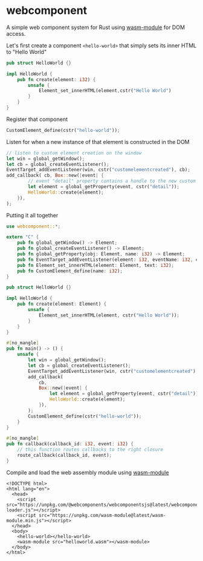 # webcomponent
A simple web component system for Rust using [wasm-module](https://github.com/richardanaya/wasm-module) for DOM access.

Let's first create a component `<hello-world>` that simply sets its inner HTML to "Hello World"

```rust
pub struct HelloWorld {}

impl HelloWorld {
    pub fn create(element: i32) {
        unsafe {
            Element_set_innerHTML(element,cstr("Hello World")
        }
    }
}
```

Register that component

```rust
CustomElement_define(cstr("hello-world"));
```

Listen for when a new instance of that element is constructed in the DOM

```rust
// listen to custom element creation on the window
let win = global_getWindow();
let cb = global_createEventListener();
EventTarget_addEventListener(win, cstr("customelementcreated"), cb);
add_callback( cb, Box::new(|event| {
        // event "detail" property contains a handle to the new custom element
        let element = global_getProperty(event, cstr("detail"));
        HelloWorld::create(element);
    }),
);
```

Putting it all together

```rust
use webcomponent::*;

extern "C" {
    pub fn global_getWindow() -> Element;
    pub fn global_createEventListener() -> Element;
    pub fn global_getProperty(obj: Element, name: i32) -> Element;
    pub fn EventTarget_addEventListener(element: i32, eventName: i32, callback: i32) -> i32;
    pub fn Element_set_innerHTML(element: Element, text: i32);
    pub fn CustomElement_define(name: i32);
}

pub struct HelloWorld {}

impl HelloWorld {
    pub fn create(element: Element) {
        unsafe {
            Element_set_innerHTML(element, cstr("Hello World"));
        }
    }
}

#[no_mangle]
pub fn main() -> () {
    unsafe {
        let win = global_getWindow();
        let cb = global_createEventListener();
        EventTarget_addEventListener(win, cstr("customelementcreated"), cb);
        add_callback(
            cb,
            Box::new(|event| {
                let element = global_getProperty(event, cstr("detail"));
                HelloWorld::create(element);
            }),
        );
        CustomElement_define(cstr("hello-world"));
    }
}

#[no_mangle]
pub fn callback(callback_id: i32, event: i32) {
    // this function routes callbacks to the right closure
    route_callback(callback_id, event);
}
```

Compile and load the web assembly module using [wasm-module](https://github.com/richardanaya/wasm-module)

```
<!DOCTYPE html>
<html lang="en">
  <head>
    <script src="https://unpkg.com/@webcomponents/webcomponentsjs@latest/webcomponents-loader.js"></script>
    <script src="https://unpkg.com/wasm-module@latest/wasm-module.min.js"></script>
  </head>
  <body>
    <hello-world></hello-world>
    <wasm-module src="helloworld.wasm"></wasm-module>
  </body>
</html>
```
